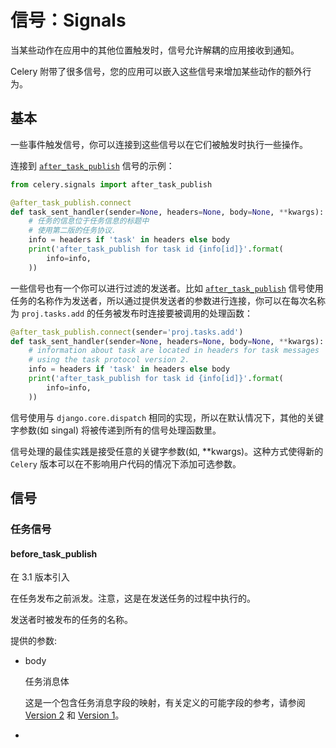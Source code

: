 # 信号：Signals

当某些动作在应用中的其他位置触发时，信号允许解耦的应用接收到通知。

Celery 附带了很多信号，您的应用可以嵌入这些信号来增加某些动作的额外行为。

## 基本

一些事件触发信号，你可以连接到这些信号以在它们被触发时执行一些操作。

连接到 [`after_task_publish`](https://docs.celeryproject.org/en/stable/userguide/signals.html#std:signal-after_task_publish) 信号的示例：

```python
from celery.signals import after_task_publish

@after_task_publish.connect
def task_sent_handler(sender=None, headers=None, body=None, **kwargs):
    # 任务的信息位于任务信息的标题中
    # 使用第二版的任务协议.
    info = headers if 'task' in headers else body
    print('after_task_publish for task id {info[id]}'.format(
        info=info,
    ))
```

一些信号也有一个你可以进行过滤的发送者。比如 [`after_task_publish`](https://docs.celeryproject.org/en/stable/userguide/signals.html#std:signal-after_task_publish)  信号使用任务的名称作为发送者，所以通过提供发送者的参数进行连接，你可以在每次名称为 `proj.tasks.add` 的任务被发布时连接要被调用的处理函数：

```python
@after_task_publish.connect(sender='proj.tasks.add')
def task_sent_handler(sender=None, headers=None, body=None, **kwargs):
    # information about task are located in headers for task messages
    # using the task protocol version 2.
    info = headers if 'task' in headers else body
    print('after_task_publish for task id {info[id]}'.format(
        info=info,
    ))
```

信号使用与 `django.core.dispatch` 相同的实现，所以在默认情况下，其他的关键字参数(如 singal) 将被传递到所有的信号处理函数里。

信号处理的最佳实践是接受任意的关键字参数(如, \*\*kwargs)。这种方式使得新的 `Celery` 版本可以在不影响用户代码的情况下添加可选参数。

## 信号

### 任务信号

#### **before_task_publish**

在 3.1 版本引入

在任务发布之前派发。注意，这是在发送任务的过程中执行的。

发送者时被发布的任务的名称。

提供的参数:

*   body

    任务消息体

    这是一个包含任务消息字段的映射，有关定义的可能字段的参考，请参阅 [Version 2](https://docs.celeryproject.org/en/stable/internals/protocol.html#message-protocol-task-v2)  和 [Version 1](https://docs.celeryproject.org/en/stable/internals/protocol.html#message-protocol-task-v1)。
*
